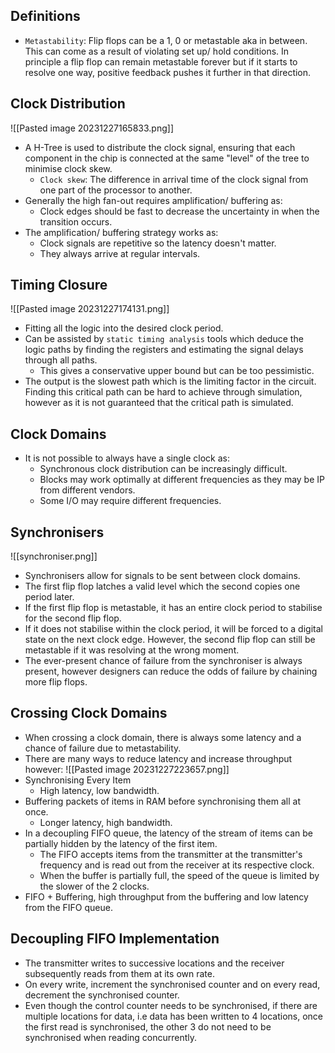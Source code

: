 ## Definitions
* `Metastability`: Flip flops can be a 1, 0 or metastable aka in between. This can come as a result of violating set up/ hold conditions. In principle a flip flop can remain metastable forever but if it starts to resolve one way, positive feedback pushes it further in that direction.

## Clock Distribution
![[Pasted image 20231227165833.png]]
* A H-Tree is used to distribute the clock signal, ensuring that each component in the chip is connected at the same "level" of the tree to minimise clock skew.
	* `Clock skew`: The difference in arrival time of the clock signal from one part of the processor to another.
* Generally the high fan-out requires amplification/ buffering as:
	* Clock edges should be fast to decrease the uncertainty in when the transition occurs.
* The amplification/ buffering strategy works as:
	* Clock signals are repetitive so the latency doesn't matter. 
	* They always arrive at regular intervals.

## Timing Closure
![[Pasted image 20231227174131.png]]
* Fitting all the logic into the desired clock period.
* Can be assisted by `static timing analysis` tools which deduce the logic paths by finding the registers and estimating the signal delays through all paths.
	* This gives a conservative upper bound but can be too pessimistic.
* The output is the slowest path which is the limiting factor in the circuit. Finding this critical path can be hard to achieve through simulation, however as it is not guaranteed that the critical path is simulated.

## Clock Domains
* It is not possible to always have a single clock as:
	* Synchronous clock distribution can be increasingly difficult.
	* Blocks may work optimally at different frequencies as they may be IP from different vendors.
	* Some I/O may require different frequencies.

## Synchronisers
![[synchroniser.png]]
* Synchronisers allow for signals to be sent between clock domains.
* The first flip flop latches a valid level which the second copies one period later.
* If the first flip flop is metastable, it has an entire clock period to stabilise for the second flip flop.
* If it does not stabilise within the clock period, it will be forced to a digital state on the next clock edge. However, the second flip flop can still be metastable if it was resolving at the wrong moment.
* The ever-present chance of failure from the synchroniser is always present, however designers can reduce the odds of failure by chaining more flip flops.

## Crossing Clock Domains
* When crossing a clock domain, there is always some latency and a chance of failure due to metastability.
* There are many ways to reduce latency and increase throughput however:
![[Pasted image 20231227223657.png]]
* Synchronising Every Item
	* High latency, low bandwidth.
* Buffering packets of items in RAM before synchronising them all at once.
	* Longer latency, high bandwidth.
* In a decoupling FIFO queue, the latency of the stream of items can be partially hidden by the latency of the first item.
	* The FIFO accepts items from the transmitter at the transmitter's frequency and is read out from the receiver at its respective clock.
	* When the buffer is partially full, the speed of the queue is limited by the slower of the 2 clocks.
* FIFO + Buffering, high throughput from the buffering and low latency from the FIFO queue.

## Decoupling FIFO Implementation 
* The transmitter writes to successive locations and the receiver subsequently reads from them at its own rate.
* On every write, increment the synchronised counter and on every read, decrement the synchronised counter.
* Even though the control counter needs to be synchronised, if there are multiple locations for data, i.e data has been written to 4 locations, once the first read is synchronised, the other 3 do not need to be synchronised when reading concurrently.